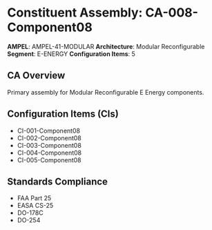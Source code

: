 # Constituent Assembly: CA-008-Component08

**AMPEL**: AMPEL-41-MODULAR
**Architecture**: Modular Reconfigurable
**Segment**: E-ENERGY
**Configuration Items**: 5

## CA Overview
Primary assembly for Modular Reconfigurable E Energy components.

## Configuration Items (CIs)
- CI-001-Component08
- CI-002-Component08
- CI-003-Component08
- CI-004-Component08
- CI-005-Component08

## Standards Compliance
- FAA Part 25
- EASA CS-25
- DO-178C
- DO-254
